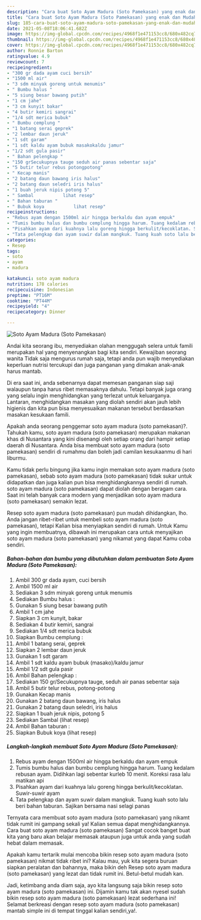 ```yaml
---
description: "Cara buat Soto Ayam Madura (Soto Pamekasan) yang enak dan Mudah Dibuat"
title: "Cara buat Soto Ayam Madura (Soto Pamekasan) yang enak dan Mudah Dibuat"
slug: 185-cara-buat-soto-ayam-madura-soto-pamekasan-yang-enak-dan-mudah-dibuat
date: 2021-05-08T18:06:41.682Z
image: https://img-global.cpcdn.com/recipes/4968f1e471153cc8/680x482cq70/soto-ayam-madura-soto-pamekasan-foto-resep-utama.jpg
thumbnail: https://img-global.cpcdn.com/recipes/4968f1e471153cc8/680x482cq70/soto-ayam-madura-soto-pamekasan-foto-resep-utama.jpg
cover: https://img-global.cpcdn.com/recipes/4968f1e471153cc8/680x482cq70/soto-ayam-madura-soto-pamekasan-foto-resep-utama.jpg
author: Ronnie Barton
ratingvalue: 4.9
reviewcount: 7
recipeingredient:
- "300 gr dada ayam cuci bersih"
- "1500 ml air"
- "3 sdm minyak goreng untuk menumis"
- " Bumbu halus "
- "5 siung besar bawang putih"
- "1 cm jahe"
- "3 cm kunyit bakar"
- "4 butir kemiri sangrai"
- "1/4 sdt merica bubuk"
- " Bumbu cemplung "
- "1 batang serai geprek"
- "2 lembar daun jeruk"
- "1 sdt garam"
- "1 sdt kaldu ayam bubuk masakokaldu jamur"
- "1/2 sdt gula pasir"
- " Bahan pelengkap "
- "150 grSecukupnya tauge seduh air panas sebentar saja"
- "5 butir telur rebus potongpotong"
- " Kecap manis"
- "2 batang daun bawang iris halus"
- "2 batang daun seledri iris halus"
- "1 buah jeruk nipis potong 5"
- " Sambal           lihat resep"
- " Bahan taburan "
- " Bubuk koya           lihat resep"
recipeinstructions:
- "Rebus ayam dengan 1500ml air hingga berkaldu dan ayam empuk"
- "Tumis bumbu halus dan bumbu cemplung hingga harum. Tuang kedalam rebusan ayam. Didihkan lagi sebentar kurleb 10 menit. Koreksi rasa lalu matikan api"
- "Pisahkan ayam dari kuahnya lalu goreng hingga berkulit/kecoklatan. Suwir-suwir ayam"
- "Tata pelengkap dan ayam suwir dalam mangkuk. Tuang kuah soto lalu beri bahan taburan. Sajikan bersama nasi selagi panas"
categories:
- Resep
tags:
- soto
- ayam
- madura

katakunci: soto ayam madura 
nutrition: 178 calories
recipecuisine: Indonesian
preptime: "PT16M"
cooktime: "PT44M"
recipeyield: "4"
recipecategory: Dinner

---
```



![Soto Ayam Madura (Soto Pamekasan)](https://img-global.cpcdn.com/recipes/4968f1e471153cc8/680x482cq70/soto-ayam-madura-soto-pamekasan-foto-resep-utama.jpg)

Andai kita seorang ibu, menyediakan olahan menggugah selera untuk famili merupakan hal yang menyenangkan bagi kita sendiri. Kewajiban seorang  wanita Tidak saja mengurus rumah saja, tetapi anda pun wajib menyediakan keperluan nutrisi tercukupi dan juga panganan yang dimakan anak-anak harus mantab.

Di era  saat ini, anda sebenarnya dapat memesan panganan siap saji walaupun tanpa harus ribet memasaknya dahulu. Tetapi banyak juga orang yang selalu ingin menghidangkan yang terlezat untuk keluarganya. Lantaran, menghidangkan masakan yang diolah sendiri akan jauh lebih higienis dan kita pun bisa menyesuaikan makanan tersebut berdasarkan masakan kesukaan famili. 



Apakah anda seorang penggemar soto ayam madura (soto pamekasan)?. Tahukah kamu, soto ayam madura (soto pamekasan) merupakan makanan khas di Nusantara yang kini disenangi oleh setiap orang dari hampir setiap daerah di Nusantara. Anda bisa membuat soto ayam madura (soto pamekasan) sendiri di rumahmu dan boleh jadi camilan kesukaanmu di hari liburmu.

Kamu tidak perlu bingung jika kamu ingin memakan soto ayam madura (soto pamekasan), sebab soto ayam madura (soto pamekasan) tidak sukar untuk didapatkan dan juga kalian pun bisa menghidangkannya sendiri di rumah. soto ayam madura (soto pamekasan) dapat diolah dengan beragam cara. Saat ini telah banyak cara modern yang menjadikan soto ayam madura (soto pamekasan) semakin lezat.

Resep soto ayam madura (soto pamekasan) pun mudah dihidangkan, lho. Anda jangan ribet-ribet untuk membeli soto ayam madura (soto pamekasan), tetapi Kalian bisa menyiapkan sendiri di rumah. Untuk Kamu yang ingin membuatnya, dibawah ini merupakan cara untuk menyajikan soto ayam madura (soto pamekasan) yang nikamat yang dapat Kamu coba sendiri.

<!--inarticleads1-->

##### Bahan-bahan dan bumbu yang dibutuhkan dalam pembuatan Soto Ayam Madura (Soto Pamekasan):

1. Ambil 300 gr dada ayam, cuci bersih
1. Ambil 1500 ml air
1. Sediakan 3 sdm minyak goreng untuk menumis
1. Sediakan  Bumbu halus :
1. Gunakan 5 siung besar bawang putih
1. Ambil 1 cm jahe
1. Siapkan 3 cm kunyit, bakar
1. Sediakan 4 butir kemiri, sangrai
1. Sediakan 1/4 sdt merica bubuk
1. Siapkan  Bumbu cemplung :
1. Ambil 1 batang serai, geprek
1. Siapkan 2 lembar daun jeruk
1. Gunakan 1 sdt garam
1. Ambil 1 sdt kaldu ayam bubuk (masako)/kaldu jamur
1. Ambil 1/2 sdt gula pasir
1. Ambil  Bahan pelengkap :
1. Sediakan 150 gr/Secukupnya tauge, seduh air panas sebentar saja
1. Ambil 5 butir telur rebus, potong-potong
1. Gunakan  Kecap manis
1. Gunakan 2 batang daun bawang, iris halus
1. Gunakan 2 batang daun seledri, iris halus
1. Siapkan 1 buah jeruk nipis, potong 5
1. Sediakan  Sambal           (lihat resep)
1. Ambil  Bahan taburan :
1. Siapkan  Bubuk koya           (lihat resep)




<!--inarticleads2-->

##### Langkah-langkah membuat Soto Ayam Madura (Soto Pamekasan):

1. Rebus ayam dengan 1500ml air hingga berkaldu dan ayam empuk
1. Tumis bumbu halus dan bumbu cemplung hingga harum. Tuang kedalam rebusan ayam. Didihkan lagi sebentar kurleb 10 menit. Koreksi rasa lalu matikan api
1. Pisahkan ayam dari kuahnya lalu goreng hingga berkulit/kecoklatan. Suwir-suwir ayam
1. Tata pelengkap dan ayam suwir dalam mangkuk. Tuang kuah soto lalu beri bahan taburan. Sajikan bersama nasi selagi panas




Ternyata cara membuat soto ayam madura (soto pamekasan) yang nikamt tidak rumit ini gampang sekali ya! Kalian semua dapat menghidangkannya. Cara buat soto ayam madura (soto pamekasan) Sangat cocok banget buat kita yang baru akan belajar memasak ataupun juga untuk anda yang sudah hebat dalam memasak.

Apakah kamu tertarik mulai mencoba bikin resep soto ayam madura (soto pamekasan) nikmat tidak ribet ini? Kalau mau, yuk kita segera buruan siapkan peralatan dan bahannya, maka bikin deh Resep soto ayam madura (soto pamekasan) yang lezat dan tidak rumit ini. Betul-betul mudah kan. 

Jadi, ketimbang anda diam saja, ayo kita langsung saja bikin resep soto ayam madura (soto pamekasan) ini. Dijamin kamu tak akan nyesel sudah bikin resep soto ayam madura (soto pamekasan) lezat sederhana ini! Selamat berkreasi dengan resep soto ayam madura (soto pamekasan) mantab simple ini di tempat tinggal kalian sendiri,ya!.

